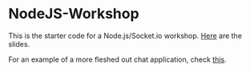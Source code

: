 # NodeJS-Workshop
This is the starter code for a Node.js/Socket.io workshop. [Here](https://goo.gl/HqIIfe) are the slides.

For an example of a more fleshed out chat application, check [this](https://chatanon.herokuapp.com/).